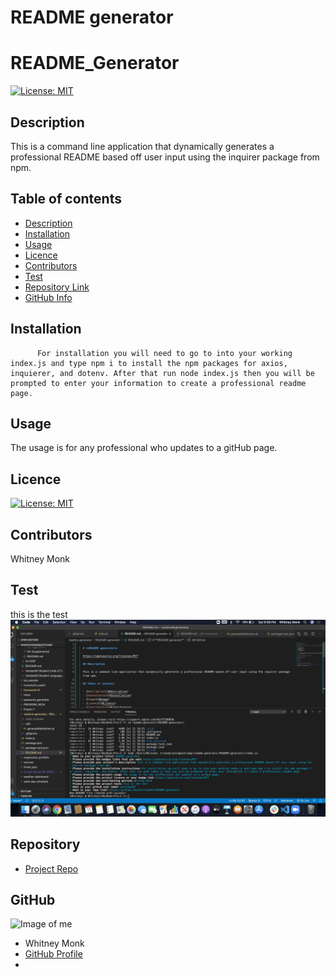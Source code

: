 
  # **README generator**
  
  # README_Generator
  [![License: MIT](https://img.shields.io/badge/License-MIT-yellow.svg)](https://opensource.org/licenses/MIT)

  
  ## Description 
  
  This is a command line application that dynamically generates a professional README based off user input using the inquirer package from npm.
  
  ## Table of contents
  
  - [Description](#Description)
  - [Installation](#Installation)
  - [Usage](#Usage)
  - [Licence](#Licence)
  - [Contributors](#Contributors)
  - [Test](#Test)
  - [Repository Link](#Repository)
  - [GitHub Info](#GitHub) 
  
  
  ## Installation
  
          For installation you will need to go to into your working index.js and type npm i to install the npm packages for axios, inquierer, and dotenv. After that run node index.js then you will be prompted to enter your information to create a professional readme page.
  
  ## Usage
  
  The usage is for any professional who updates to a gitHub page.
  
  ## Licence
  
  [![License: MIT](https://img.shields.io/badge/License-MIT-yellow.svg)](https://opensource.org/licenses/MIT)
  
  ## Contributors
  
  Whitney Monk
  
  ## Test
  
  this is the test
  ![readme generator.png](https://github.com/whitneym92/README-generator/blob/master/readme%20generator.png)
  
  
  ## Repository
  
  - [Project Repo](https://github.com/whitneym92/README-generator)
  
  ## GitHub
  
  ![Image of me](https://avatars1.githubusercontent.com/u/62669510?v=4)
  - Whitney Monk
  - [GitHub Profile](https://github.com/whitneym92)
  - <null>
  
  
